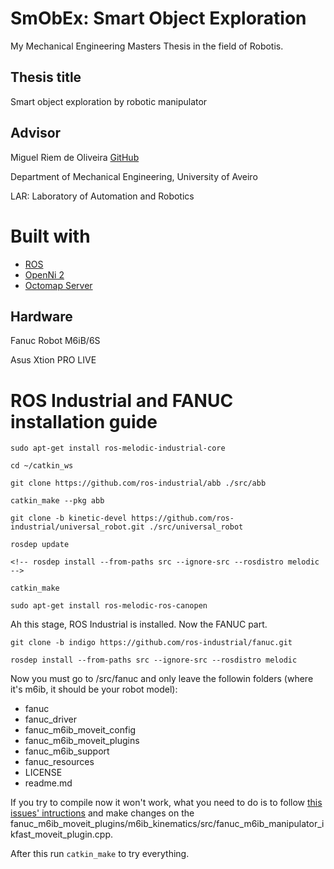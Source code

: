 # SmObEx: Smart Object Exploration

My Mechanical Engineering Masters Thesis in the field of Robotis.

## Thesis title

Smart object exploration by robotic manipulator

## Advisor

Miguel Riem de Oliveira [GitHub](https://github.com/miguelriemoliveira/)

Department of Mechanical Engineering, University of Aveiro

LAR: Laboratory of Automation and Robotics

# Built with

- [ROS](http://www.ros.org/)
- [OpenNi 2](http://wiki.ros.org/openni2_launch/)
- [Octomap Server](http://wiki.ros.org/octomap_server)

## Hardware

Fanuc Robot M6iB/6S

Asus Xtion PRO LIVE

# ROS Industrial and FANUC installation guide

```
sudo apt-get install ros-melodic-industrial-core

cd ~/catkin_ws

git clone https://github.com/ros-industrial/abb ./src/abb

catkin_make --pkg abb

git clone -b kinetic-devel https://github.com/ros-industrial/universal_robot.git ./src/universal_robot

rosdep update

<!-- rosdep install --from-paths src --ignore-src --rosdistro melodic -->

catkin_make

sudo apt-get install ros-melodic-ros-canopen
```

Ah this stage, ROS Industrial is installed. Now the FANUC part.

```
git clone -b indigo https://github.com/ros-industrial/fanuc.git

rosdep install --from-paths src --ignore-src --rosdistro melodic
```

Now you must go to /src/fanuc and only leave the followin folders (where it's m6ib, it should be your robot model):

- fanuc
- fanuc_driver
- fanuc_m6ib_moveit_config
- fanuc_m6ib_moveit_plugins
- fanuc_m6ib_support
- fanuc_resources
- LICENSE
- readme.md

If you try to compile now it won't work, what you need to do is to follow [this issues' intructions](https://github.com/ros-industrial/fanuc/issues/241) and make changes on the fanuc_m6ib_moveit_plugins/m6ib_kinematics/src/fanuc_m6ib_manipulator_ikfast_moveit_plugin.cpp.

After this run ```catkin_make``` to try everything.